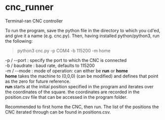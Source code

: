 # cnc_runner
Terminal-ran CNC controller

To run the program, save the python file in the directory to which you cd'ed, and give it a name (e.g. cnc.py). Then, having installed python/python3, run the following:

> python3 cnc.py -p COM4 -b 115200 -m home

-p / --port : specify the port to which the CNC is connected <br />
-b / baudrate : baud rate, defaults to 115200 <br />
-m / --mode : mode of operation: can either be **run** or **home** <br />
    **home** takes the machine to (0,0,0) (can be modified) and defines that point as the zero for future reference. <br />
    **run** starts at the initial position specified in the program and iterates over the coordinates of the square. the coordinates are recorded in the position.csv file that can be accessed in the program folder. <br />

Recommended to first home the CNC, then run. The list of the positions the CNC iterated through can be found in positions.csv. 
